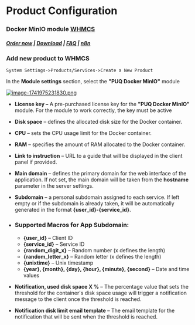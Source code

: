 # Product Configuration

### Docker MinIO module **[WHMCS](https://puqcloud.com/link.php?id=77)** 

#####  [Order now](https://puqcloud.com/whmcs-module-docker-minio.php) | [Download](https://download.puqcloud.com/WHMCS/servers/PUQ_WHMCS-Docker-MinIO/) | [FAQ](https://faq.puqcloud.com/) | [n8n](https://puqcloud.com/link.php?id=117)

### Add new product to WHMCS

```
System Settings->Products/Services->Create a New Product
```

In the **Module settings** section, select the **"PUQ Docker MinIO"** module

[![image-1741975231830.png](https://doc.puq.info/uploads/images/gallery/2025-03/scaled-1680-/image-1741975231830.png)](https://doc.puq.info/uploads/images/gallery/2025-03/image-1741975231830.png)

- **License key –** A pre-purchased license key for the **"PUQ Docker MinIO"** module. For the module to work correctly, the key must be active
- **Disk space** – defines the allocated disk size for the Docker container.
- **CPU** – sets the CPU usage limit for the Docker container.
- **RAM** – specifies the amount of RAM allocated to the Docker container.
- **Link to instruction** – URL to a guide that will be displayed in the client panel if provided.
- **Main domain** – defines the primary domain for the web interface of the application. If not set, the main domain will be taken from the **hostname** parameter in the server settings.
- **Subdomain** – a personal subdomain assigned to each service. If left empty or if the subdomain is already taken, it will be automatically generated in the format **{user\_id}-{service\_id}**.
- ### Supported Macros for **App Subdomain**:
    
    
    - **{user\_id}** – Client ID
    - **{service\_id}** – Service ID
    - **{random\_digit\_x}** – Random number (x defines the length)
    - **{random\_letter\_x}** – Random letter (x defines the length)
    - **{unixtime}** – Unix timestamp
    - **{year}, {month}, {day}, {hour}, {minute}, {second}** – Date and time values <div><div></div></div>
- **Notification, used disk space X %** – The percentage value that sets the threshold for the container's disk space usage will trigger a notification message to the client once the threshold is reached.
- **Notification disk limit email template** – The email template for the notification that will be sent when the threshold is reached.